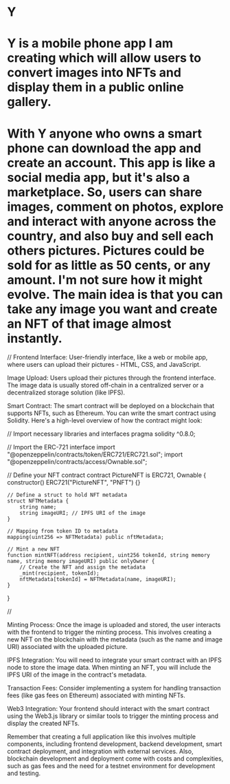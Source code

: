 # Y

# Y is a mobile phone app I am creating which will allow users to convert images into NFTs and display them in a public online gallery.

# With Y anyone who owns a smart phone can download the app and create an account. This app is like a social media app, but it's also a marketplace. So, users can share images, comment on photos, explore and interact with anyone across the country, and also buy and sell each others pictures. Pictures could be sold for as little as 50 cents, or any amount. I'm not sure how it might evolve. The main idea is that you can take any image you want and create an NFT of that image almost instantly.

//
Frontend Interface: User-friendly interface, like a web or mobile app, where users can upload their pictures - HTML, CSS, and JavaScript.

Image Upload: Users upload their pictures through the frontend interface. The image data is usually stored off-chain in a centralized server or a decentralized storage solution (like IPFS).

Smart Contract: The smart contract will be deployed on a blockchain that supports NFTs, such as Ethereum. You can write the smart contract using Solidity. Here's a high-level overview of how the contract might look:

// Import necessary libraries and interfaces
pragma solidity ^0.8.0;

// Import the ERC-721 interface
import "@openzeppelin/contracts/token/ERC721/ERC721.sol";
import "@openzeppelin/contracts/access/Ownable.sol";

// Define your NFT contract
contract PictureNFT is ERC721, Ownable {
    constructor() ERC721("PictureNFT", "PNFT") {}

    // Define a struct to hold NFT metadata
    struct NFTMetadata {
        string name;
        string imageURI; // IPFS URI of the image
    }

    // Mapping from token ID to metadata
    mapping(uint256 => NFTMetadata) public nftMetadata;

    // Mint a new NFT
    function mintNFT(address recipient, uint256 tokenId, string memory name, string memory imageURI) public onlyOwner {
        // Create the NFT and assign the metadata
        _mint(recipient, tokenId);
        nftMetadata[tokenId] = NFTMetadata(name, imageURI);
    }
}

//


Minting Process: Once the image is uploaded and stored, the user interacts with the frontend to trigger the minting process. This involves creating a new NFT on the blockchain with the metadata (such as the name and image URI) associated with the uploaded picture.

IPFS Integration: You will need to integrate your smart contract with an IPFS node to store the image data. When minting an NFT, you will include the IPFS URI of the image in the contract's metadata.

Transaction Fees: Consider implementing a system for handling transaction fees (like gas fees on Ethereum) associated with minting NFTs.

Web3 Integration: Your frontend should interact with the smart contract using the Web3.js library or similar tools to trigger the minting process and display the created NFTs.

Remember that creating a full application like this involves multiple components, including frontend development, backend development, smart contract deployment, and integration with external services. Also, blockchain development and deployment come with costs and complexities, such as gas fees and the need for a testnet environment for development and testing.
